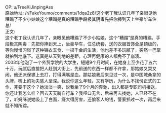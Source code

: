 
OP: u/FreeXiJinpingAss  
原始地址: /r/FakeYoumo/comments/1dqa2z8/这个老丁我认识几年了亲眼见他糟蹋了不少小姑娘这个糟蹋是真的糟蹋手段极其阴毒先把你捧到天上坐豪华车住总/  
正文:  
这个老丁我认识几年了，亲眼见他糟蹋了不少小姑娘，这个“糟蹋”是真的糟蹋，手段极其阴毒：先把你捧到天上，坐豪华车，住总统套，送的衣服首饰全是顶级的，等你慢慢习惯了这种锦衣玉食、一掷千金的生活，他也差不多玩腻了，突然一巴掌就拍到地底下。这真是从天到地的差距，心理再健康的人都免不了崩溃。  
2003年他泡了一个外贸学院的大学生，短短9个月时间，在她身上至少花了五六十万，玩腻后直接把人赶到大街上，先前送的东西一样都不许拿，那姑娘又哭又闹，他还派保镖上去打，打得满嘴是血。那姑娘我后来见过一次，是中国城桑拿的头牌，嘴上的功夫感人至深。我说你这么年轻，又有学历，为什么不找份正式的工作，非要干这个？她淡淡一笑，说我坐了9个月的奔驰，出入都是专职司机接送，你还让我怎么样？回去天天骑自行车？我哑口无言，后来再去找她，人已经不在了，听妈咪说她吸上了白面，瘾大得厉害，还偷客人的钱，警察抓过一次，再后来就不知所踪。
